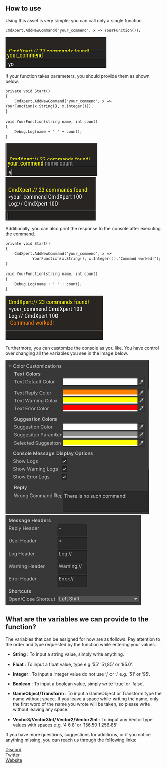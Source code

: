 How to use
----------

Using this asset is very simple; you can call only a single function.

    CmdXpert.AddNewCommand("your_commend", x => YourFunction());
    

![Schema](./img/your_commend_1.png)

If your function takes parameters, you should provide them as shown below.

    private void Start()
    {
        CmdXpert.AddNewCommand("your_commend", x => YourFunction(x.String(), x.Integer()));
    }
    
    void YourFunction(string name, int count)
    {
        Debug.Log(name + " " + count);
    }
    

![Schema](./img/your_commend_2.png)  
![Schema](./img/your_commend_3.png)

Additionally, you can also print the response to the console after executing the command.

    private void Start()
    {
        CmdXpert.AddNewCommand("your_commend", x => 
                YourFunction(x.String(), x.Integer()),"Command worked!");
    }
    
    void YourFunction(string name, int count)
    {
        Debug.Log(name + " " + count);
    }
    

![Schema](./img/your_commend_4.png)

Furthermore, you can customize the console as you like. You have control over changing all the variables you see in the image below.

![Schema](./img/custom_1.png)  
![Schema](./img/custom_2.png)

What are the variables we can provide to the function?
------------------------------------------------------

The variables that can be assigned for now are as follows. Pay attention to the order and type requested by the function while entering your values.

*   **String** : To input a string value, simply write anything.
    
*   **Float** : To input a float value, type e.g.‘55’ ‘51,85’ or ‘95.0’.
    
*   **Integer** : To input a integer value do not use ‘,’ or ‘.’ e.g. ‘51’ or ‘95’.
    
*   **Boolean** : To input a boolean value, simply write ‘true’ or ‘false’.
    
*   **GameObject/Transform** : To input a GameObject or Transform type the name without space. If you leave a space while writing the name, only the first word of the name you wrote will be taken, so please write without leaving any space.
    
*   **Vector3/Vector3Int/Vector2/Vector2Int** : To input any Vector type values with spaces e.g. ‘4 6 8’ or ‘156.50 1 256.85’
    

If you have more questions, suggestions for additions, or if you notice anything missing, you can reach us through the following links:

[Discord](https://discord.com/invite/ShG2erm9QQ)  
[Twitter](https://twitter.com/SentinelGa54657)  
[Website](https://sentinelasset.store)
